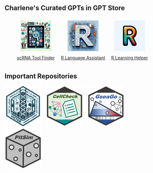 <!-- Light Mode -->
<!-- <a href="https://github.com/anuraghazra/github-readme-stats#gh-light-mode-only"><img align="center" src="https://github-readme-stats.vercel.app/api?username=Charlene717&show_icons=true&theme=buefy&show_icons=true&count_private=true&line_height=28&hide_border=1&include_all_commits=true&card_width=450&role=OWNER,COLLABORATOR#gh-light-mode-only" alt="Charlene717's Language stats" /></a> -->
<!-- <a href="https://github.com/anuraghazra/github-readme-stats#gh-light-mode-only"><img align="center" src="https://github-readme-stats.vercel.app/api/top-langs/?username=Charlene717&show_icons=true&theme=buefy&layout=compact&langs_count=10&hide_border=1&role=OWNER,COLLABORATOR&exclude_repo=github-readme-stats#gh-light-mode-only" alt="Charlene717's Github stats" /></a> -->
<!-- ------------- | ------------- -->


<!-- Dark Mode -->
<!-- <a href="https://github.com/anuraghazra/github-readme-stats#gh-dark-mode-only"><img align="center" src="https://github-readme-stats.vercel.app/api?username=Charlene717&show_icons=true&theme=outrun&show_icons=true&count_private=true&line_height=28&hide_border=1&include_all_commits=true&card_width=450&role=OWNER,COLLABORATOR&bg_color=000000#gh-dark-mode-only" alt="Charlene717's Language stats" /></a> -->
<!-- <a href="https://github.com/anuraghazra/github-readme-stats#gh-dark-mode-only"><img align="center" src="https://github-readme-stats.vercel.app/api/top-langs/?username=Charlene717&show_icons=true&theme=outrun&layout=compact&langs_count=10&hide_border=1&role=OWNER,COLLABORATOR&exclude_repo=github-readme-stats&theme=dark&bg_color=000000#gh-dark-mode-only" alt="Charlene717's Github stats" /></a> -->
<!-- ------------- | ------------- -->

## Charlene's Curated GPTs in GPT Store
<div style="display: flex; justify-content: center; align-items: center;">

  <div style="text-align: center; margin: 10px;">
    <a href="https://chatgpt.com/g/g-kKJX5DNGr-scrna-tool-finder">
      <img src="https://github.com/Charlene717/GPTs-in-GPT-Store/blob/main/LOGO/406a8b84-a969-4219-ab62-dbfcae00ac6b.png" alt="GPT Logo" width="100"/>
      <div style="margin-top: 10px;">scRNA Tool Finder</div>
    </a>
  </div>

  <div style="text-align: center; margin: 10px;">
    <a href="https://chatgpt.com/g/g-gU2qvhSVL-r-language-assistant">
      <img src="https://github.com/Charlene717/GPTs-in-GPT-Store/blob/main/LOGO/7ebc5304-ae1e-4912-871b-c089205161a5.png" alt="GPT Logo" width="100"/>
      <div style="margin-top: 10px;">R Language Assistant</div>
    </a>
  </div>

  <div style="text-align: center; margin: 10px;">
    <a href="https://chatgpt.com/g/g-kTOSbGUHM-r-learning-helper">
      <img src="https://github.com/Charlene717/GPTs-in-GPT-Store/blob/main/LOGO/af5bfe50-3eda-4e1f-b485-6eaefa53f98a.png" alt="GPT Logo" width="100"/>
      <div style="margin-top: 10px;">R Learning Helper</div>
    </a>
  </div>

</div>






## Important Repositories
[<img src="https://github.com/Charlene717/VICTORS_Paper_Results/blob/main/Figures/Logo_VICTOR.png" width="120" />](https://github.com/Charlene717/VICTOR)&emsp;[<img src="https://github.com/Charlene717/CellCheck/blob/main/Figures/CellCheck.png" width="120" />](https://github.com/Charlene717/CellCheck)&emsp;[<img src="https://github.com/Charlene717/GseaGo/blob/main/Figures/GSEAGO.png" width="120"/>](https://github.com/Charlene717/GseaGo)&emsp;
[<img src="https://github.com/Charlene717/Mg_Pitting_Corrosion_Simulation/blob/main/Figures/PitSim.png" width="120" />](https://github.com/Charlene717/Mg_Pitting_Corrosion_Simulation)&emsp;

<!--
[<img src="https://github.com/CAESAR-Lab/MagicDisc/blob/main/Figures/MagicDisc.png" width="120" />](https://github.com/CAESAR-Lab/MagicDisc)&emsp;
[<img src="https://github.com/Charlene717/GseaGoUI/blob/main/Fig/GSEAGOUI.png" width="120" />](https://github.com/Charlene717/GseaGoUI)&emsp;
-->



<!--
### Hi there 👋
[![Charlene's GitHub stats](https://github-readme-stats.vercel.app/api?username=Charlene717&show_icons=true&theme=buefy)](https://github.com/anuraghazra/github-readme-stats)[![Top Langs](https://github-readme-stats.vercel.app/api/top-langs/?username=Charlene717&layout=compact)](https://github.com/Charlene717/github-readme-stats)

[<img src="https://github.com/Charlene717/CellCheck/blob/main/Figures/CellCheck.png" width="120" />](https://github.com/Charlene717/CellCheck)&emsp;[<img src="https://github.com/Charlene717/GseaGo/blob/main/Figures/GSEAGO.png" width="120"/>](https://github.com/Charlene717/GseaGo)&emsp;[<img src="https://github.com/Charlene717/Mg_Pitting_Corrosion_Simulation/blob/main/Figures/PitSim.png" width="120" />](https://github.com/Charlene717/Mg_Pitting_Corrosion_Simulation)&emsp;


**Charlene717/Charlene717** is a ✨ _special_ ✨ repository because its `README.md` (this file) appears on your GitHub profile.

Here are some ideas to get you started:

- 🔭 I’m currently working on ...
- 🌱 I’m currently learning ...
- 👯 I’m looking to collaborate on ...
- 🤔 I’m looking for help with ...
- 💬 Ask me about ...
- 📫 How to reach me: ...
- 😄 Pronouns: ...
- ⚡ Fun fact: ...
-->
